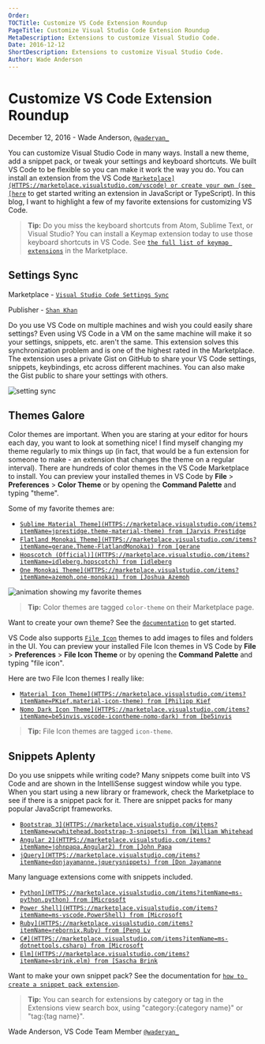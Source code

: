 ```yaml
---
Order:
TOCTitle: Customize VS Code Extension Roundup
PageTitle: Customize Visual Studio Code Extension Roundup
MetaDescription: Extensions to customize Visual Studio Code.
Date: 2016-12-12
ShortDescription: Extensions to customize Visual Studio Code.
Author: Wade Anderson
---
```


# Customize VS Code Extension Roundup

December 12, 2016 - Wade Anderson, [`@waderyan_`](HTTPS://twitter.com/waderyan_)

You can customize Visual Studio Code in many ways. Install a new theme, add a snippet pack, or tweak your settings and keyboard shortcuts. We built VS Code to be flexible so you can make it work the way you do. You can install an extension from the VS Code [`Marketplace](HTTPS://marketplace.visualstudio.com/vscode) or create your own (see [here`](HTTPS://code.visualstudio.com/docs/extensions/overview) to get started writing an extension in JavaScript or TypeScript). In this blog, I want to highlight a few of my favorite extensions for customizing VS Code.

> **Tip:** Do you miss the keyboard shortcuts from Atom, Sublime Text, or Visual Studio? You can install a Keymap extension today to use those keyboard shortcuts in VS Code. See [`the full list of keymap extensions`](HTTPS://marketplace.visualstudio.com/search?target=vscode&category=Keymaps&sortBy=Downloads) in the Marketplace.

## Settings Sync

Marketplace - [`Visual Studio Code Settings Sync`](HTTPS://marketplace.visualstudio.com/items?itemName=Shan.code-settings-sync)

Publisher - [`Shan Khan`](HTTPS://marketplace.visualstudio.com/search?term=publisher%3A%22Shan%20Khan%22&target=VSCode&sortBy=Relevance)

Do you use VS Code on multiple machines and wish you could easily share settings? Even using VS Code in a VM on the same machine will make it so your settings, snippets, etc. aren't the same. This extension solves this synchronization problem and is one of the highest rated in the Marketplace. The extension uses a private Gist on GitHub to share your VS Code settings, snippets, keybindings, etc across different machines. You can also make the Gist public to share your settings with others.

![`setting sync`](settings_sync.png)

## Themes Galore

Color themes are important. When you are staring at your editor for hours each day, you want to look at something nice! I find myself changing my theme regularly to mix things up (in fact, that would be a fun extension for someone to make - an extension that changes the theme on a regular interval). There are hundreds of color themes in the VS Code Marketplace to install. You can preview your installed themes in VS Code by **File** > **Preferences** > **Color Theme** or by opening the **Command Palette** and typing "theme".

Some of my favorite themes are:

- [`Sublime Material Theme](HTTPS://marketplace.visualstudio.com/items?itemName=jprestidge.theme-material-theme) from [Jarvis Prestidge`](HTTPS://marketplace.visualstudio.com/search?term=publisher%3A%22Jarvis%20Prestidge%22&target=VSCode&sortBy=Relevance)
- [`Flatland Monokai Theme](HTTPS://marketplace.visualstudio.com/items?itemName=gerane.Theme-FlatlandMonokai) from [gerane`](HTTPS://marketplace.visualstudio.com/search?term=publisher%3A%22gerane%22&target=VSCode&sortBy=Relevance)
- [`Hopscotch (Official)](HTTPS://marketplace.visualstudio.com/items?itemName=idleberg.hopscotch) from [idleberg`](HTTPS://marketplace.visualstudio.com/search?term=publisher%3A%22idleberg%22&target=VSCode&sortBy=Relevance)
- [`One Monokai Theme](HTTPS://marketplace.visualstudio.com/items?itemName=azemoh.one-monokai) from [Joshua Azemoh`](HTTPS://marketplace.visualstudio.com/search?term=publisher%3A%22Joshua%20Azemoh%22&target=VSCode&sortBy=Relevance)

![`animation showing my favorite themes`](theme-preview.gif)

> **Tip:** Color themes are tagged `color-theme` on their Marketplace page.

Want to create your own theme? See the [`documentation`](HTTPS://code.visualstudio.com/docs/extensionAPI/extension-points#_contributesthemes) to get started.

VS Code also supports [`File Icon`](HTTPS://code.visualstudio.com/docs/getstarted/themes#_file-icon-themes) themes to add images to files and folders in the UI. You can preview your installed File Icon themes in VS Code by **File** > **Preferences** > **File Icon Theme** or by opening the **Command Palette** and typing "file icon".

Here are two File Icon themes I really like:

- [`Material Icon Theme](HTTPS://marketplace.visualstudio.com/items?itemName=PKief.material-icon-theme) from [Philipp Kief`](HTTPS://marketplace.visualstudio.com/search?term=publisher%3A%22Philipp%20Kief%22&target=VSCode&sortBy=Relevance)
- [`Nomo Dark Icon Theme](HTTPS://marketplace.visualstudio.com/items?itemName=be5invis.vscode-icontheme-nomo-dark) from [be5invis`](HTTPS://marketplace.visualstudio.com/search?term=publisher%3A%22be5invis%22&target=VSCode&sortBy=Relevance)

> **Tip:** File Icon themes are tagged `icon-theme`.

## Snippets Aplenty

Do you use snippets while writing code? Many snippets come built into VS Code and are shown in the IntelliSense suggest window while you type. When you start using a new library or framework, check the Marketplace to see if there is a snippet pack for it. There are snippet packs for many popular JavaScript frameworks.

- [`Bootstrap 3](HTTPS://marketplace.visualstudio.com/items?itemName=wcwhitehead.bootstrap-3-snippets) from [William Whitehead`](HTTPS://marketplace.visualstudio.com/search?term=publisher%3A%22William%20Whitehead%22&target=VSCode&sortBy=Relevance)
- [`Angular 2](HTTPS://marketplace.visualstudio.com/items?itemName=johnpapa.Angular2) from [John Papa`](HTTPS://marketplace.visualstudio.com/search?term=publisher%3A%22johnpapa%22&target=VSCode&sortBy=Relevance)
- [`jQuery](HTTPS://marketplace.visualstudio.com/items?itemName=donjayamanne.jquerysnippets) from [Don Jayamanne`](HTTPS://marketplace.visualstudio.com/search?term=publisher%3A%22Don%20Jayamanne%22&target=VSCode&sortBy=Relevance)

Many language extensions come with snippets included.

- [`Python](HTTPS://marketplace.visualstudio.com/items?itemName=ms-python.python) from [Microsoft`](HTTPS://marketplace.visualstudio.com/search?term=publisher%3A%22Microsoft%22&target=VSCode&sortBy=Relevance)
- [`Power Shell](HTTPS://marketplace.visualstudio.com/items?itemName=ms-vscode.PowerShell) from [Microsoft`](HTTPS://marketplace.visualstudio.com/search?term=publisher%3A%22Microsoft%22&target=VSCode&sortBy=Relevance)
- [`Ruby](HTTPS://marketplace.visualstudio.com/items?itemName=rebornix.Ruby) from [Peng Lv`](HTTPS://marketplace.visualstudio.com/search?term=publisher%3A%22Peng%20Lv%22&target=VSCode&sortBy=Relevance)
- [`C#](HTTPS://marketplace.visualstudio.com/items?itemName=ms-dotnettools.csharp) from [Microsoft`](HTTPS://marketplace.visualstudio.com/search?term=publisher%3A%22Microsoft%22&target=VSCode&sortBy=Relevance)
- [`Elm](HTTPS://marketplace.visualstudio.com/items?itemName=sbrink.elm) from [Sascha Brink`](HTTPS://marketplace.visualstudio.com/search?term=publisher%3A%22Sascha%20Brink%22&target=VSCode&sortBy=Relevance)

Want to make your own snippet pack? See the documentation for [`how to create a snippet pack extension`](HTTPS://code.visualstudio.com/docs/extensionAPI/language-support#_source-code-snippets).

> **Tip:** You can search for extensions by category or tag in the Extensions view search box, using "category:{category name}" or "tag:{tag name}".

Wade Anderson, VS Code Team Member
[`@waderyan_`](HTTPS://twitter.com/waderyan_)
